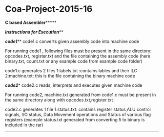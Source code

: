 # Coa-Project-2015-16
********C based Assembler*************

*****Instructions for Execution*******

***code1*****
code1.c converts given assembly code into machine code 

For running code1 , following files must be present in the same directory: opcodes.txt, register.txt and the file containing the assembly code (here binary.txt, count.txt or any example code from example code folder)

code1.c generates 2 files 
1:labels.txt :contains lables and their ILC
2:machine.txt: this is the file containing the binary machine code

*****code2******
code2.c reads, interprets and executes given machine code

For running code2, machine.txt generated from code1.c must be present in the same directory along with opcodes.txt,register.txt

code2.c generates 1 file
1:status.txt: contains register status,ALU control signals, I/O status, Data Movement operations and Status of various flag registers (example status.txt generated from converting 5 to binary is included in the rar)

**************************************************************************************************************************
